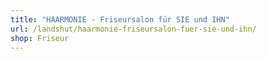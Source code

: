 ```yaml
---
title: "HAARMONIE - Friseursalon für SIE und IHN"
url: /landshut/haarmonie-friseursalon-fuer-sie-und-ihn/
shop: Friseur
---
```

